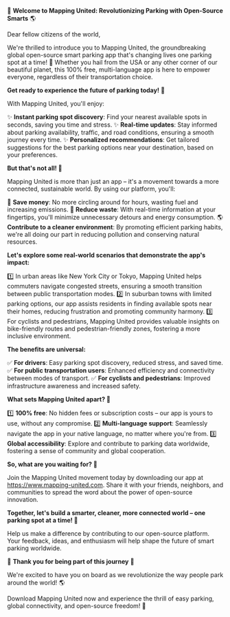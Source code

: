 🚀 **Welcome to Mapping United: Revolutionizing Parking with Open-Source Smarts** 🌎

Dear fellow citizens of the world,

We're thrilled to introduce you to Mapping United, the groundbreaking global open-source smart parking app that's changing lives one parking spot at a time! 🤩 Whether you hail from the USA or any other corner of our beautiful planet, this 100% free, multi-language app is here to empower everyone, regardless of their transportation choice.

**Get ready to experience the future of parking today!** 🌟

With Mapping United, you'll enjoy:

✨ **Instant parking spot discovery**: Find your nearest available spots in seconds, saving you time and stress.
✨ **Real-time updates**: Stay informed about parking availability, traffic, and road conditions, ensuring a smooth journey every time.
✨ **Personalized recommendations**: Get tailored suggestions for the best parking options near your destination, based on your preferences.

**But that's not all! 🤔**

Mapping United is more than just an app – it's a movement towards a more connected, sustainable world. By using our platform, you'll:

🚗 **Save money**: No more circling around for hours, wasting fuel and increasing emissions.
💸 **Reduce waste**: With real-time information at your fingertips, you'll minimize unnecessary detours and energy consumption.
🌎 **Contribute to a cleaner environment**: By promoting efficient parking habits, we're all doing our part in reducing pollution and conserving natural resources.

**Let's explore some real-world scenarios that demonstrate the app's impact:**

1️⃣ In urban areas like New York City or Tokyo, Mapping United helps commuters navigate congested streets, ensuring a smooth transition between public transportation modes.
2️⃣ In suburban towns with limited parking options, our app assists residents in finding available spots near their homes, reducing frustration and promoting community harmony.
3️⃣ For cyclists and pedestrians, Mapping United provides valuable insights on bike-friendly routes and pedestrian-friendly zones, fostering a more inclusive environment.

**The benefits are universal:**

✅ **For drivers**: Easy parking spot discovery, reduced stress, and saved time.
✅ **For public transportation users**: Enhanced efficiency and connectivity between modes of transport.
✅ **For cyclists and pedestrians**: Improved infrastructure awareness and increased safety.

**What sets Mapping United apart? 🌟**

1️⃣ **100% free**: No hidden fees or subscription costs – our app is yours to use, without any compromise.
2️⃣ **Multi-language support**: Seamlessly navigate the app in your native language, no matter where you're from.
3️⃣ **Global accessibility**: Explore and contribute to parking data worldwide, fostering a sense of community and global cooperation.

**So, what are you waiting for? 🚀**

Join the Mapping United movement today by downloading our app at https://www.mapping-united.com. Share it with your friends, neighbors, and communities to spread the word about the power of open-source innovation.

**Together, let's build a smarter, cleaner, more connected world – one parking spot at a time! 🌈**

Help us make a difference by contributing to our open-source platform. Your feedback, ideas, and enthusiasm will help shape the future of smart parking worldwide.

💖 **Thank you for being part of this journey** 💖

We're excited to have you on board as we revolutionize the way people park around the world! 🌎

Download Mapping United now and experience the thrill of easy parking, global connectivity, and open-source freedom! 🚀